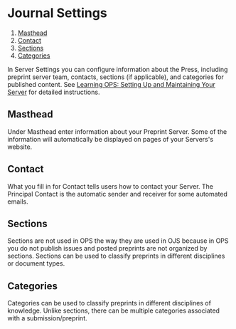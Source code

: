 # Journal Settings

1. [Masthead](journal-settings#masthead)
1. [Contact](journal-settings#contact)
1. [Sections](journal-settings#sections)
1. [Categories](journal-settings#categories)

In Server Settings you can configure information about the Press, including preprint server team, contacts, sections (if applicable), and categories for published content. See [Learning OPS: Setting Up and Maintaining Your Server](https://docs.pkp.sfu.ca/learning-ojs/en/journal-setup) for detailed instructions.

## <a name="masthead"></a>Masthead
Under Masthead enter information about your Preprint Server. Some of the information will automatically be displayed on pages of your Servers's website.

## <a name="contact"></a>Contact
What you fill in for Contact tells users how to contact your Server. The Principal Contact is the automatic sender and receiver for some automated emails.

## <a name="sections"></a>Sections
Sections are not used in OPS the way they are used in OJS because in OPS you do not publish issues and posted preprints are not organized by sections. Sections can be used to classify preprints in different disciplines or document types.

## <a name="categories"></a>Categories
Categories can be used to classify preprints in different disciplines of knowledge. Unlike sections, there can be multiple categories associated with a submission/preprint.
